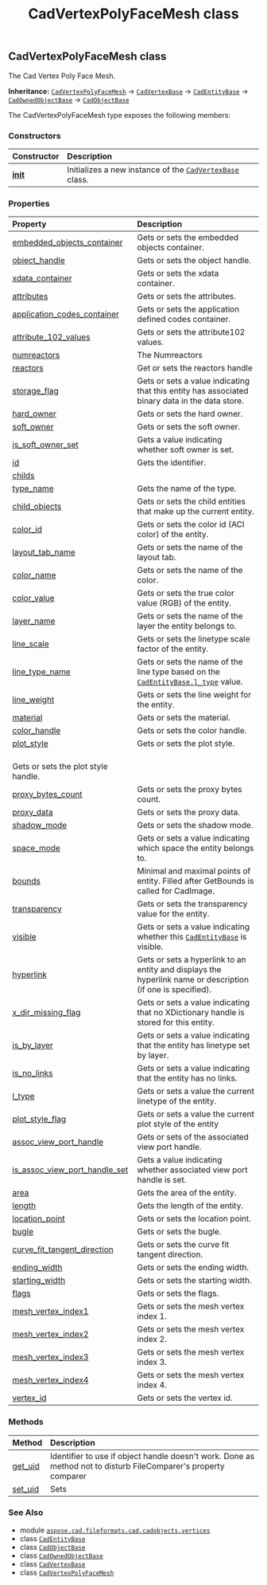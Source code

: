 ﻿---
title: CadVertexPolyFaceMesh class
second_title: Aspose.CAD for Python via .NET API References
description: 
type: docs
weight: 60
url: /python-net/aspose.cad.fileformats.cad.cadobjects.vertices/cadvertexpolyfacemesh/
is_root: false
---

## CadVertexPolyFaceMesh class

The Cad Vertex Poly Face Mesh.



**Inheritance:** [`CadVertexPolyFaceMesh`](/cad/python-net/aspose.cad.fileformats.cad.cadobjects.vertices/cadvertexpolyfacemesh) → 
[`CadVertexBase`](/cad/python-net/aspose.cad.fileformats.cad.cadobjects.vertices/cadvertexbase) → 
[`CadEntityBase`](/cad/python-net/aspose.cad.fileformats.cad.cadobjects/cadentitybase) → 
[`CadOwnedObjectBase`](/cad/python-net/aspose.cad.fileformats.cad.cadobjects/cadownedobjectbase) → 
[`CadObjectBase`](/cad/python-net/aspose.cad.fileformats.cad.cadobjects/cadobjectbase)



The CadVertexPolyFaceMesh type exposes the following members:

### Constructors
| Constructor | Description |
| :- | :- |
| [__init__](/cad/python-net/aspose.cad.fileformats.cad.cadobjects.vertices/cadvertexpolyfacemesh/__init__/#) | Initializes a new instance of the [`CadVertexBase`](/cad/python-net/aspose.cad.fileformats.cad.cadobjects.vertices/cadvertexbase) class. |


### Properties
| Property | Description |
| :- | :- |
| [embedded_objects_container](/cad/python-net/aspose.cad.fileformats.cad.cadobjects.vertices/cadvertexpolyfacemesh/embedded_objects_container) | Gets or sets the embedded objects container. |
| [object_handle](/cad/python-net/aspose.cad.fileformats.cad.cadobjects.vertices/cadvertexpolyfacemesh/object_handle) | Gets or sets the object handle. |
| [xdata_container](/cad/python-net/aspose.cad.fileformats.cad.cadobjects.vertices/cadvertexpolyfacemesh/xdata_container) | Gets or sets the xdata container. |
| [attributes](/cad/python-net/aspose.cad.fileformats.cad.cadobjects.vertices/cadvertexpolyfacemesh/attributes) | Gets or sets the attributes. |
| [application_codes_container](/cad/python-net/aspose.cad.fileformats.cad.cadobjects.vertices/cadvertexpolyfacemesh/application_codes_container) | Gets or sets the application defined codes container. |
| [attribute_102_values](/cad/python-net/aspose.cad.fileformats.cad.cadobjects.vertices/cadvertexpolyfacemesh/attribute_102_values) | Gets or sets the attribute102 values. |
| [numreactors](/cad/python-net/aspose.cad.fileformats.cad.cadobjects.vertices/cadvertexpolyfacemesh/numreactors) | The Numreactors |
| [reactors](/cad/python-net/aspose.cad.fileformats.cad.cadobjects.vertices/cadvertexpolyfacemesh/reactors) | Get or sets the reactors handle |
| [storage_flag](/cad/python-net/aspose.cad.fileformats.cad.cadobjects.vertices/cadvertexpolyfacemesh/storage_flag) | Gets or sets a value indicating that this entity has associated binary data in the data store. |
| [hard_owner](/cad/python-net/aspose.cad.fileformats.cad.cadobjects.vertices/cadvertexpolyfacemesh/hard_owner) | Gets or sets the hard owner. |
| [soft_owner](/cad/python-net/aspose.cad.fileformats.cad.cadobjects.vertices/cadvertexpolyfacemesh/soft_owner) | Gets or sets the soft owner. |
| [is_soft_owner_set](/cad/python-net/aspose.cad.fileformats.cad.cadobjects.vertices/cadvertexpolyfacemesh/is_soft_owner_set) | Gets a value indicating whether soft owner is set. |
| [id](/cad/python-net/aspose.cad.fileformats.cad.cadobjects.vertices/cadvertexpolyfacemesh/id) | Gets the identifier. |
| [childs](/cad/python-net/aspose.cad.fileformats.cad.cadobjects.vertices/cadvertexpolyfacemesh/childs) |  |
| [type_name](/cad/python-net/aspose.cad.fileformats.cad.cadobjects.vertices/cadvertexpolyfacemesh/type_name) | Gets the name of the type. |
| [child_objects](/cad/python-net/aspose.cad.fileformats.cad.cadobjects.vertices/cadvertexpolyfacemesh/child_objects) | Gets or sets the child entities that make up the current entity. |
| [color_id](/cad/python-net/aspose.cad.fileformats.cad.cadobjects.vertices/cadvertexpolyfacemesh/color_id) | Gets or sets the color id (ACI color) of the entity. |
| [layout_tab_name](/cad/python-net/aspose.cad.fileformats.cad.cadobjects.vertices/cadvertexpolyfacemesh/layout_tab_name) | Gets or sets the name of the layout tab. |
| [color_name](/cad/python-net/aspose.cad.fileformats.cad.cadobjects.vertices/cadvertexpolyfacemesh/color_name) | Gets or sets the name of the color. |
| [color_value](/cad/python-net/aspose.cad.fileformats.cad.cadobjects.vertices/cadvertexpolyfacemesh/color_value) | Gets or sets the true color value (RGB) of the entity. |
| [layer_name](/cad/python-net/aspose.cad.fileformats.cad.cadobjects.vertices/cadvertexpolyfacemesh/layer_name) | Gets or sets the name of the layer the entity belongs to. |
| [line_scale](/cad/python-net/aspose.cad.fileformats.cad.cadobjects.vertices/cadvertexpolyfacemesh/line_scale) | Gets or sets the linetype scale factor of the entity. |
| [line_type_name](/cad/python-net/aspose.cad.fileformats.cad.cadobjects.vertices/cadvertexpolyfacemesh/line_type_name) | Gets or sets the name of the line type based on the [`CadEntityBase.l_type`](/cad/python-net/aspose.cad.fileformats.cad.cadobjects/cadentitybase#l_type) value. |
| [line_weight](/cad/python-net/aspose.cad.fileformats.cad.cadobjects.vertices/cadvertexpolyfacemesh/line_weight) | Gets or sets the line weight for the entity. |
| [material](/cad/python-net/aspose.cad.fileformats.cad.cadobjects.vertices/cadvertexpolyfacemesh/material) | Gets or sets the material. |
| [color_handle](/cad/python-net/aspose.cad.fileformats.cad.cadobjects.vertices/cadvertexpolyfacemesh/color_handle) | Gets or sets the color handle. |
| [plot_style](/cad/python-net/aspose.cad.fileformats.cad.cadobjects.vertices/cadvertexpolyfacemesh/plot_style) | Gets or sets the plot style.<br/>Gets or sets the plot style handle. |
| [proxy_bytes_count](/cad/python-net/aspose.cad.fileformats.cad.cadobjects.vertices/cadvertexpolyfacemesh/proxy_bytes_count) | Gets or sets the proxy bytes count. |
| [proxy_data](/cad/python-net/aspose.cad.fileformats.cad.cadobjects.vertices/cadvertexpolyfacemesh/proxy_data) | Gets or sets the proxy data. |
| [shadow_mode](/cad/python-net/aspose.cad.fileformats.cad.cadobjects.vertices/cadvertexpolyfacemesh/shadow_mode) | Gets or sets the shadow mode. |
| [space_mode](/cad/python-net/aspose.cad.fileformats.cad.cadobjects.vertices/cadvertexpolyfacemesh/space_mode) | Gets or sets a value indicating which space the entity belongs to. |
| [bounds](/cad/python-net/aspose.cad.fileformats.cad.cadobjects.vertices/cadvertexpolyfacemesh/bounds) | Minimal and maximal points of entity. Filled after GetBounds is called for CadImage. |
| [transparency](/cad/python-net/aspose.cad.fileformats.cad.cadobjects.vertices/cadvertexpolyfacemesh/transparency) | Gets or sets the transparency value for the entity. |
| [visible](/cad/python-net/aspose.cad.fileformats.cad.cadobjects.vertices/cadvertexpolyfacemesh/visible) | Gets or sets a value indicating whether this [`CadEntityBase`](/cad/python-net/aspose.cad.fileformats.cad.cadobjects/cadentitybase) is visible. |
| [hyperlink](/cad/python-net/aspose.cad.fileformats.cad.cadobjects.vertices/cadvertexpolyfacemesh/hyperlink) | Gets or sets a hyperlink to an entity and displays the hyperlink name or description (if one is specified). |
| [x_dir_missing_flag](/cad/python-net/aspose.cad.fileformats.cad.cadobjects.vertices/cadvertexpolyfacemesh/x_dir_missing_flag) | Gets or sets a value indicating that no XDictionary handle is stored for this entity. |
| [is_by_layer](/cad/python-net/aspose.cad.fileformats.cad.cadobjects.vertices/cadvertexpolyfacemesh/is_by_layer) | Gets or sets a value indicating that the entity has linetype set by layer. |
| [is_no_links](/cad/python-net/aspose.cad.fileformats.cad.cadobjects.vertices/cadvertexpolyfacemesh/is_no_links) | Gets or sets a value indicating that the entity has no links. |
| [l_type](/cad/python-net/aspose.cad.fileformats.cad.cadobjects.vertices/cadvertexpolyfacemesh/l_type) | Gets or sets a value the current linetype of the entity. |
| [plot_style_flag](/cad/python-net/aspose.cad.fileformats.cad.cadobjects.vertices/cadvertexpolyfacemesh/plot_style_flag) | Gets or sets a value the current plot style of the entity |
| [assoc_view_port_handle](/cad/python-net/aspose.cad.fileformats.cad.cadobjects.vertices/cadvertexpolyfacemesh/assoc_view_port_handle) | Gets or sets of the associated view port handle. |
| [is_assoc_view_port_handle_set](/cad/python-net/aspose.cad.fileformats.cad.cadobjects.vertices/cadvertexpolyfacemesh/is_assoc_view_port_handle_set) | Gets a value indicating whether associated view port handle is set. |
| [area](/cad/python-net/aspose.cad.fileformats.cad.cadobjects.vertices/cadvertexpolyfacemesh/area) | Gets the area of the entity. |
| [length](/cad/python-net/aspose.cad.fileformats.cad.cadobjects.vertices/cadvertexpolyfacemesh/length) | Gets the length of the entity. |
| [location_point](/cad/python-net/aspose.cad.fileformats.cad.cadobjects.vertices/cadvertexpolyfacemesh/location_point) | Gets or sets the location point. |
| [bugle](/cad/python-net/aspose.cad.fileformats.cad.cadobjects.vertices/cadvertexpolyfacemesh/bugle) | Gets or sets the bugle. |
| [curve_fit_tangent_direction](/cad/python-net/aspose.cad.fileformats.cad.cadobjects.vertices/cadvertexpolyfacemesh/curve_fit_tangent_direction) | Gets or sets the curve fit tangent direction. |
| [ending_width](/cad/python-net/aspose.cad.fileformats.cad.cadobjects.vertices/cadvertexpolyfacemesh/ending_width) | Gets or sets the ending width. |
| [starting_width](/cad/python-net/aspose.cad.fileformats.cad.cadobjects.vertices/cadvertexpolyfacemesh/starting_width) | Gets or sets the starting width. |
| [flags](/cad/python-net/aspose.cad.fileformats.cad.cadobjects.vertices/cadvertexpolyfacemesh/flags) | Gets or sets the flags. |
| [mesh_vertex_index1](/cad/python-net/aspose.cad.fileformats.cad.cadobjects.vertices/cadvertexpolyfacemesh/mesh_vertex_index1) | Gets or sets the mesh vertex index 1. |
| [mesh_vertex_index2](/cad/python-net/aspose.cad.fileformats.cad.cadobjects.vertices/cadvertexpolyfacemesh/mesh_vertex_index2) | Gets or sets the mesh vertex index 2. |
| [mesh_vertex_index3](/cad/python-net/aspose.cad.fileformats.cad.cadobjects.vertices/cadvertexpolyfacemesh/mesh_vertex_index3) | Gets or sets the mesh vertex index 3. |
| [mesh_vertex_index4](/cad/python-net/aspose.cad.fileformats.cad.cadobjects.vertices/cadvertexpolyfacemesh/mesh_vertex_index4) | Gets or sets the mesh vertex index 4. |
| [vertex_id](/cad/python-net/aspose.cad.fileformats.cad.cadobjects.vertices/cadvertexpolyfacemesh/vertex_id) | Gets or sets the vertex id. |


### Methods
| Method | Description |
| :- | :- |
| [get_uid](/cad/python-net/aspose.cad.fileformats.cad.cadobjects.vertices/cadvertexpolyfacemesh/get_uid/#) | Identifier to use if object handle doesn't work. Done as method not to disturb FileComparer's property comparer |
| [set_uid](/cad/python-net/aspose.cad.fileformats.cad.cadobjects.vertices/cadvertexpolyfacemesh/set_uid/#str) | Sets |



### See Also
* module [`aspose.cad.fileformats.cad.cadobjects.vertices`](..)
* class [`CadEntityBase`](/cad/python-net/aspose.cad.fileformats.cad.cadobjects/cadentitybase)
* class [`CadObjectBase`](/cad/python-net/aspose.cad.fileformats.cad.cadobjects/cadobjectbase)
* class [`CadOwnedObjectBase`](/cad/python-net/aspose.cad.fileformats.cad.cadobjects/cadownedobjectbase)
* class [`CadVertexBase`](/cad/python-net/aspose.cad.fileformats.cad.cadobjects.vertices/cadvertexbase)
* class [`CadVertexPolyFaceMesh`](/cad/python-net/aspose.cad.fileformats.cad.cadobjects.vertices/cadvertexpolyfacemesh)
